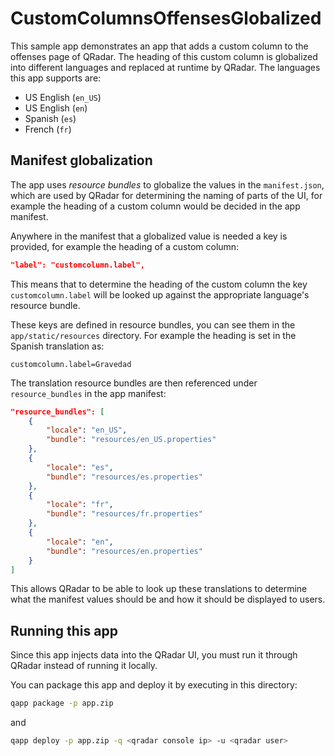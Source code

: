 # CustomColumnsOffensesGlobalized

This sample app demonstrates an app that adds a custom column to the offenses page of QRadar. The heading of this
custom column is globalized into different languages and replaced at runtime by QRadar. The languages this app supports
are:

- US English (`en_US`)
- US English (`en`)
- Spanish (`es`)
- French (`fr`)

## Manifest globalization

The app uses *resource bundles* to globalize the values in the `manifest.json`, which are used by QRadar for
determining the naming of parts of the UI, for example the heading of a custom column would be decided in the app
manifest.

Anywhere in the manifest that a globalized value is needed a key is provided, for example the heading of a custom
column:

```json
"label": "customcolumn.label",
```

This means that to determine the heading of the custom column the key `customcolumn.label` will be looked up against
the appropriate language's resource bundle.

These keys are defined in resource bundles, you can see them in the `app/static/resources` directory. For example the
heading is set in the Spanish translation as:

```
customcolumn.label=Gravedad
```

The translation resource bundles are then referenced under `resource_bundles` in the app manifest:

```json
"resource_bundles": [
    {
        "locale": "en_US",
        "bundle": "resources/en_US.properties"
    },
    {
        "locale": "es",
        "bundle": "resources/es.properties"
    },
    {
        "locale": "fr",
        "bundle": "resources/fr.properties"
    },
    {
        "locale": "en",
        "bundle": "resources/en.properties"
    }
]
```

This allows QRadar to be able to look up these translations to determine what the manifest values should be and how
it should be displayed to users.

## Running this app

Since this app injects data into the QRadar UI, you must run it through QRadar instead of running it locally.

You can package this app and deploy it by executing in this directory:

```bash
qapp package -p app.zip
```

and

```bash
qapp deploy -p app.zip -q <qradar console ip> -u <qradar user>
```
